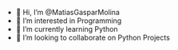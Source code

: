 - 👋 Hi, I’m @MatiasGasparMolina
- 👀 I’m interested in Programming
- 🌱 I’m currently learning Python
- 💞️ I’m looking to collaborate on Python Projects


<!---
MatiasGasparMolina/MatiasGasparMolina is a ✨ special ✨ repository because its `README.md` (this file) appears on your GitHub profile.
You can click the Preview link to take a look at your changes.
--->
